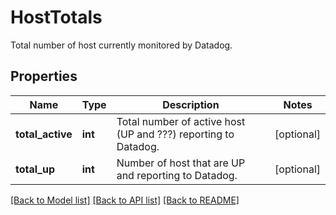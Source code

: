 # HostTotals

Total number of host currently monitored by Datadog.

## Properties
Name | Type | Description | Notes
------------ | ------------- | ------------- | -------------
**total_active** | **int** | Total number of active host (UP and ???) reporting to Datadog. | [optional] 
**total_up** | **int** | Number of host that are UP and reporting to Datadog. | [optional] 

[[Back to Model list]](README.md#documentation-for-models) [[Back to API list]](README.md#documentation-for-api-endpoints) [[Back to README]](README.md)


